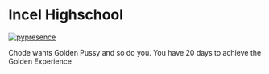 # Incel Highschool
[![pypresence](https://img.shields.io/badge/using-pypresence-00bb88.svg?style=for-the-badge&logo=discord&logoWidth=20)](https://github.com/qwertyquerty/pypresence)

Chode wants Golden Pussy and so do you. You have 20 days to achieve the Golden Experience
